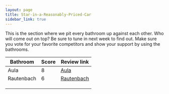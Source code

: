 ```yaml
---
layout: page
title: Star-in-a-Reasonably-Priced-Car
sidebar_link: true
---
```


This is the section where we pit every bathroom up against each other. Who will come out on top? Be sure to tune in next week to find out. Make sure you vote for your favorite competitors and show your support by using the bathrooms.

| Bathroom   | Score | Review link                                                         |
| ---------- | ----- | ------------------------------------------------------------------- |
| Aula       | 8     | [Aula](bathrooms/2022/08/22/aula.html)                              |
| Rautenbach | 6     | [Rautenbach](bathrooms/2022/09/08/rautenbach-under-the-stairs.html) |
|            |       |                                                                     |
|            |       |                                                                     |
|            |       |                                                                     |
